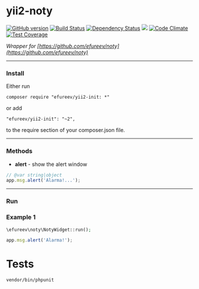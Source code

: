 yii2-noty
=========

[![GitHub version](https://badge.fury.io/gh/efureev%2Fyii2-noty.svg)](https://badge.fury.io/gh/efureev%2Fyii2-noty) [![Build Status](https://travis-ci.org/efureev/yii2-noty.svg?branch=master)](https://travis-ci.org/efureev/yii2-noty) [![Dependency Status](https://gemnasium.com/badges/github.com/efureev/yii2-noty.svg)](https://gemnasium.com/github.com/efureev/yii2-noty) ![](https://reposs.herokuapp.com/?path=efureev/yii2-noty) [![Code Climate](https://codeclimate.com/github/efureev/yii2-noty/badges/gpa.svg)](https://codeclimate.com/github/efureev/yii2-noty) [![Test Coverage](https://codeclimate.com/github/efureev/yii2-noty/badges/coverage.svg)](https://codeclimate.com/github/efureev/yii2-noty/coverage)

_Wrapper for [https://github.com/efureev/noty](https://github.com/efureev/noty)_

[new]: http://i.imgur.com/41zuVDk.png "New label"
[bug]: http://i.imgur.com/92lu4ln.png "Bug label"

___
### Install

Either run
```
composer require "efureev/yii2-init: *"
```

or add

```
"efureev/yii2-init": "~2",
```

to the require section of your composer.json file.

___
### Methods

- **alert** - show the alert window
```javascript
// @var string|object
app.msg.alert('Alarma!...');
```


___
### Run

### Example 1
```php
\efureev\noty\NotyWidget::run();
```

```js
app.msg.alert('Alarma!');
```

# Tests

`vendor/bin/phpunit`